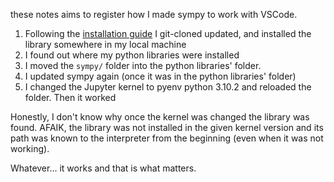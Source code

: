 these notes aims to register how I made sympy to work with VSCode.

1. Following the [installation guide](https://docs.sympy.org/latest/guides/getting_started/install.html#git) I git-cloned updated, and installed the library somewhere in my local machine
2. I found out where my python libraries were installed
3. I moved the `sympy/` folder into the python libraries' folder.
4. I updated sympy again (once it was in the python libraries' folder)
5. I changed  the Jupyter kernel to pyenv python 3.10.2 and reloaded the folder. Then it worked

Honestly, I don't know why once the kernel was changed the library was found. AFAIK, the library was not installed in the given kernel version and its path was known to the interpreter from the beginning (even when it was not working).

Whatever... it works and that is what matters.